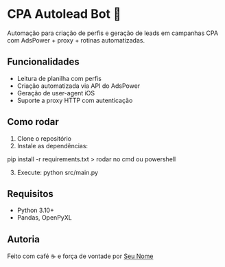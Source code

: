 # CPA Autolead Bot 🤖

Automação para criação de perfis e geração de leads em campanhas CPA com AdsPower + proxy + rotinas automatizadas.

## Funcionalidades
- Leitura de planilha com perfis
- Criação automatizada via API do AdsPower
- Geração de user-agent iOS
- Suporte a proxy HTTP com autenticação

## Como rodar
1. Clone o repositório
2. Instale as dependências:

pip install -r requirements.txt > rodar no cmd ou powershell

3. Execute: python src/main.py


## Requisitos
- Python 3.10+
- Pandas, OpenPyXL

## Autoria
Feito com café ☕ e força de vontade por [Seu Nome](https://github.com/users/Tavar3z)